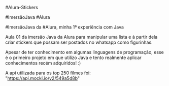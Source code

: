 #Alura-Stickers

#ImersãoJava #Alura

#ImersãoJava da #Alura, minha 1ª experiência com Java

Aula 01 da imersão Java da Alura para manipular uma lista e à partir dela criar stickers que possam ser postados no whatsapp como figurinhas. 

Apesar de ter conhecimento em algumas linguagens de programação, esse é o primeiro projeto em que utilizo Java e tento realmente aplicar conhecimentos recém adquiridos! :) 

A api utilizada para os top 250 filmes foi: "https://api.mocki.io/v2/549a5d8b" 